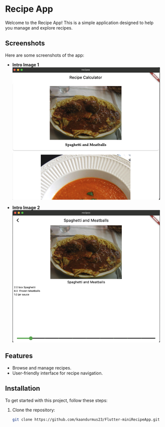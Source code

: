 # Recipe App

Welcome to the Recipe App! This is a simple application designed to help you manage and explore recipes.

## Screenshots

Here are some screenshots of the app:

- **Intro Image 1**  
  ![Intro Image 1](assets/intro-image/Ekran%20Resmi%202024-09-08%2023.21.04.png)

- **Intro Image 2**  
  ![Intro Image 2](assets/intro-image/Ekran%20Resmi%202024-09-08%2023.21.21.png)

## Features

- Browse and manage recipes.
- User-friendly interface for recipe navigation.

## Installation

To get started with this project, follow these steps:

1. Clone the repository:
   ```bash
   git clone https://github.com/kaandurmus23/Flutter-miniRecipeApp.git
